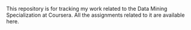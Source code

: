 This repository is for tracking my work related to the Data Mining Specialization at Coursera. All the assignments related to it are available here.
